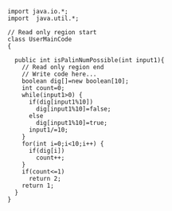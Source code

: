     import java.io.*;
    import  java.util.*;

    // Read only region start
    class UserMainCode
    {

      public int isPalinNumPossible(int input1){
        // Read only region end
        // Write code here...
        boolean dig[]=new boolean[10];
        int count=0;
        while(input1>0) {
          if(dig[input1%10])
            dig[input1%10]=false;
          else
            dig[input1%10]=true;
          input1/=10;
        }
        for(int i=0;i<10;i++) {
          if(dig[i])
            count++;
        }
        if(count<=1)
          return 2;
        return 1;
      }
    }
